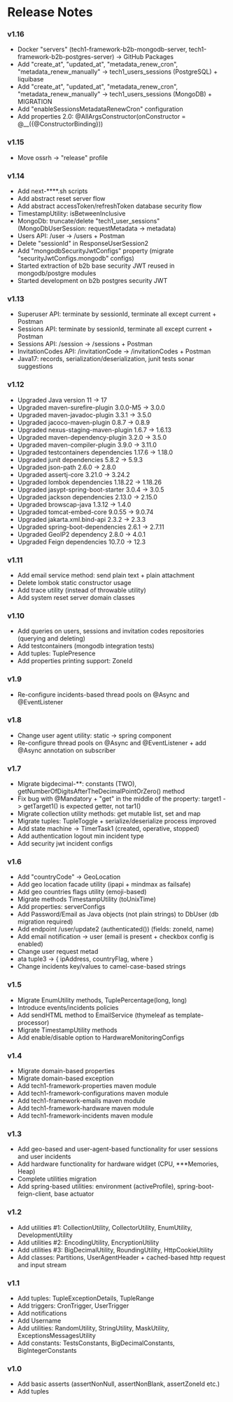 # Release Notes

### v1.16
- Docker "servers" (tech1-framework-b2b-mongodb-server, tech1-framework-b2b-postgres-server) → GitHub Packages
- Add "create_at", "updated_at", "metadata_renew_cron", "metadata_renew_manually" → tech1_users_sessions (PostgreSQL) + liquibase
- Add "create_at", "updated_at", "metadata_renew_cron", "metadata_renew_manually" → tech1_users_sessions (MongoDB) + MIGRATION
- Add "enableSessionsMetadataRenewCron" configuration
- Add properties 2.0: @AllArgsConstructor(onConstructor = @__({@ConstructorBinding}))

### v1.15
- Move <distributionManagement> ossrh → "release" profile

### v1.14
- Add next-****.sh scripts
- Add abstract reset server flow
- Add abstract accessToken/refreshToken database security flow 
- TimestampUtility: isBetweenInclusive
- MongoDb: truncate/delete "tech1_user_sessions" (MongoDbUserSession: requestMetadata → metadata)
- Users API: /user → /users + Postman
- Delete "sessionId" in ResponseUserSession2 
- Add "mongodbSecurityJwtConfigs" property (migrate "securityJwtConfigs.mongodb" configs)
- Started extraction of b2b base security JWT reused in mongodb/postgre modules
- Started development on b2b postgres security JWT

### v1.13
- Superuser API: terminate by sessionId, terminate all except current + Postman
- Sessions API: terminate by sessionId, terminate all except current + Postman
- Sessions API: /session → /sessions + Postman
- InvitationCodes API: /invitationCode → /invitationCodes + Postman
- Java17: records, serialization/deserialization, junit tests sonar suggestions

### v1.12
- Upgraded Java version 11 -> 17
- Upgraded maven-surefire-plugin 3.0.0-M5 -> 3.0.0
- Upgraded maven-javadoc-plugin 3.3.1 -> 3.5.0
- Upgraded jacoco-maven-plugin 0.8.7 -> 0.8.9
- Upgraded nexus-staging-maven-plugin 1.6.7 -> 1.6.13
- Upgraded maven-dependency-plugin 3.2.0 -> 3.5.0
- Upgraded maven-compiler-plugin 3.9.0 -> 3.11.0
- Upgraded testcontainers dependencies 1.17.6 -> 1.18.0
- Upgraded junit dependencies 5.8.2 -> 5.9.3
- Upgraded json-path 2.6.0 -> 2.8.0
- Upgraded assertj-core 3.21.0 -> 3.24.2
- Upgraded lombok dependencies 1.18.22 -> 1.18.26
- Upgraded jasypt-spring-boot-starter 3.0.4 -> 3.0.5
- Upgraded jackson dependencies 2.13.0 -> 2.15.0
- Upgraded browscap-java 1.3.12 -> 1.4.0
- Upgraded tomcat-embed-core 9.0.55 -> 9.0.74
- Upgraded jakarta.xml.bind-api 2.3.2 -> 2.3.3
- Upgraded spring-boot-dependencies 2.6.1 -> 2.7.11
- Upgraded GeoIP2 dependency 2.8.0 -> 4.0.1
- Upgraded Feign dependencies 10.7.0 -> 12.3

### v1.11
- Add email service method: send plain text + plain attachment
- Delete lombok static constructor usage
- Add trace utility (instead of throwable utility)
- Add system reset server domain classes

### v1.10
- Add queries on users, sessions and invitation codes repositories (querying and deleting)
- Add testcontainers (mongodb integration tests)
- Add tuples: TuplePresence
- Add properties printing support: ZoneId

### v1.9
- Re-configure incidents-based thread pools on @Async and @EventListener 

### v1.8
- Change user agent utility: static -> spring component
- Re-configure thread pools on @Async and @EventListener + add @Async annotation on subscriber

### v1.7
- Migrate bigdecimal-**: constants (TWO), getNumberOfDigitsAfterTheDecimalPointOrZero() method
- Fix bug with @Mandatory + "get" in the middle of the property: target1 -> getTarget1() is expected getter, not tar1()
- Migrate collection utility methods: get mutable list, set and map
- Migrate tuples: TupleToggle + serialize/deserialize process improved
- Add state machine -> TimerTask1 (created, operative, stopped)
- Add authentication logout min incident type
- Add security jwt incident configs

### v1.6
- Add "countryCode" -> GeoLocation
- Add geo location facade utility (ipapi + mindmax as failsafe)
- Add geo countries flags utility (emoji-based)
- Migrate methods TimestampUtility (toUnixTime)
- Add properties: serverConfigs
- Add Password/Email as Java objects (not plain strings) to DbUser (db migration required)
- Add endpoint /user/update2 (authenticated()) (fields: zoneId, name)
- Add email notification -> user (email is present + checkbox config is enabled)
- Change user request metad
- ata tuple3 -> { ipAddress, countryFlag, where }
- Change incidents key/values to camel-case-based strings

### v1.5
- Migrate EnumUtility methods, TuplePercentage(long, long)
- Introduce events/incidents policies
- Add sendHTML method to EmailService (thymeleaf as template-processor)
- Migrate TimestampUtility methods
- Add enable/disable option to HardwareMonitoringConfigs

### v1.4
- Migrate domain-based properties 
- Migrate domain-based exception
- Add tech1-framework-properties maven module
- Add tech1-framework-configurations maven module
- Add tech1-framework-emails maven module
- Add tech1-framework-hardware maven module
- Add tech1-framework-incidents maven module

### v1.3
- Add geo-based and user-agent-based functionality for user sessions and user incidents
- Add hardware functionality for hardware widget (CPU, ***Memories, Heap)
- Complete utilities migration
- Add spring-based utilities: environment (activeProfile), spring-boot-feign-client, base actuator

### v1.2
- Add utilities #1: CollectionUtility, CollectorUtility, EnumUtility, DevelopmentUtility
- Add utilities #2: EncodingUtility, EncryptionUtility
- Add utilities #3: BigDecimalUtility, RoundingUtility, HttpCookieUtility
- Add classes: Partitions, UserAgentHeader + cached-based http request and input stream

### v1.1
- Add tuples: TupleExceptionDetails, TupleRange
- Add triggers: CronTrigger, UserTrigger
- Add notifications
- Add Username
- Add utilities: RandomUtility, StringUtility, MaskUtility, ExceptionsMessagesUtility
- Add constants: TestsConstants, BigDecimalConstants, BigIntegerConstants

### v1.0
- Add basic asserts (assertNonNull, assertNonBlank, assertZoneId etc.)
- Add tuples

